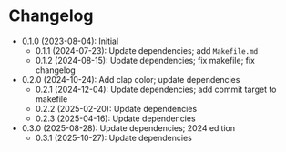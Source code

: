 # Changelog

* 0.1.0 (2023-08-04): Initial
    * 0.1.1 (2024-07-23): Update dependencies; add `Makefile.md`
    * 0.1.2 (2024-08-15): Update dependencies; fix makefile; fix changelog
* 0.2.0 (2024-10-24): Add clap color; update dependencies
    * 0.2.1 (2024-12-04): Update dependencies; add commit target to makefile
    * 0.2.2 (2025-02-20): Update dependencies
    * 0.2.3 (2025-04-16): Update dependencies
* 0.3.0 (2025-08-28): Update dependencies; 2024 edition
    * 0.3.1 (2025-10-27): Update dependencies

